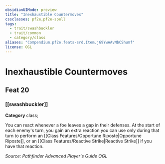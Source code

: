 ```yaml
---
obsidianUIMode: preview
title: "Inexhaustible Countermoves"
cssclasses: pf2e,pf2e-spell
tags:
  - trait/swashbuckler
  - trait/common
  - category/class
aliases: "Compendium.pf2e.feats-srd.Item.jG9YwAAvNbCShumf"
license: OGL
---
```

# Inexhaustible Countermoves
## Feat 20
### [[swashbuckler]]

**Category** class; 




You can react whenever a foe leaves a gap in their defenses. At the start of each enemy's turn, you gain an extra reaction you can use only during that turn to perform an [[Class Features/Opportune Riposte|Opportune Riposte]], or an [[Class Features/Reactive Strike|Reactive Strike]] if you have that reaction.

*Source: Pathfinder Advanced Player's Guide*
*OGL*